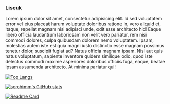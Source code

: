 ### Liseuk

Lorem ipsum dolor sit amet, consectetur adipisicing elit. Id sed voluptatem error vel eius placeat harum voluptate doloribus ratione in, vero aliquid et, itaque, repellat magnam nisi adipisci unde, odit esse architecto hic! Eaque libero officia laudantium laboriosam non velit vero pariatur, rem nisi commodi dolores, culpa quibusdam dolorem nemo voluptatem. Ipsam, molestias autem iste est quia magni iusto distinctio esse magnam possimus tenetur dolor, suscipit fugiat ad? Natus officia magnam ipsam. Nisi aut quis natus voluptatum, sapiente inventore quidem similique odio, quod iste delectus commodi maxime asperiores doloribus officiis fuga, eaque, beatae ipsam assumenda architecto. At minima pariatur qui!

[![Top Langs](https://github-readme-stats.vercel.app/api/top-langs/?username=sorohimm)](https://github.com/anuraghazra/github-readme-stats)

[![sorohimm's GitHub stats](https://github-readme-stats.vercel.app/api?username=sorohimm&count_private=true)](https://github.com/anuraghazra/github-readme-stats)

[![Readme Card](https://github-readme-stats.vercel.app/api/pin/?username=sorohimm&repo=uacs)](https://github.com/anuraghazra/github-readme-stats)
